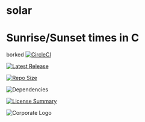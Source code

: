 # solar
Sunrise/Sunset times in C
==========
borked
[![CircleCI](https://img.shields.io/circleci/build/github/InnovAnon-Inc/solar/?color=%23FF1100&logo=InnovAnon%2C%20Inc.&logoColor=%23FF1133&style=plastic)](https://circleci.com/gh/InnovAnon-Inc/solar/)

[![Latest Release](https://img.shields.io/github/commits-since/InnovAnon-Inc/solar//latest?color=%23FF1100&include_prereleases&logo=InnovAnon%2C%20Inc.&logoColor=%23FF1133&style=plastic)](https://github.com/InnovAnon-Inc/solar//releases/latest)

[![Repo Size](https://img.shields.io/github/repo-size/InnovAnon-Inc/solar/?color=%23FF1100&logo=InnovAnon%2C%20Inc.&logoColor=%23FF1133&style=plastic)](https://github.com/InnovAnon-Inc/solar/)

![Dependencies](https://img.shields.io/librariesio/github/InnovAnon-Inc/solar/?color=%23FF1100&style=plastic)

[![License Summary](https://img.shields.io/github/license/InnovAnon-Inc/solar/?color=%23FF1100&label=Free%20Code%20for%20a%20Free%20World%21&logo=InnovAnon%2C%20Inc.&logoColor=%23FF1133&style=plastic)](https://tldrlegal.com/license/unlicense#summary)

![Corporate Logo](https://i.imgur.com/UD8y4Is.gif)

